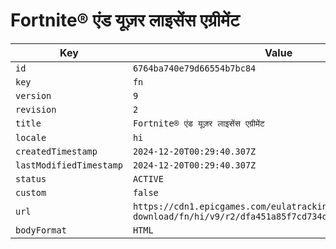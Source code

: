 # Fortnite® एंड यूज़र लाइसेंस एग्रीमेंट

| Key | Value |
| --- | ----- |
| `id` | `6764ba740e79d66554b7bc84` |
| `key` | `fn` |
| `version` | `9` |
| `revision` | `2` |
| `title` | `Fortnite® एंड यूज़र लाइसेंस एग्रीमेंट` |
| `locale` | `hi` |
| `createdTimestamp` | `2024-12-20T00:29:40.307Z` |
| `lastModifiedTimestamp` | `2024-12-20T00:29:40.307Z` |
| `status` | `ACTIVE` |
| `custom` | `false` |
| `url` | `https://cdn1.epicgames.com/eulatracking-download/fn/hi/v9/r2/dfa451a85f7cd734d65200c6a2d25517.pdf` |
| `bodyFormat` | `HTML` |
